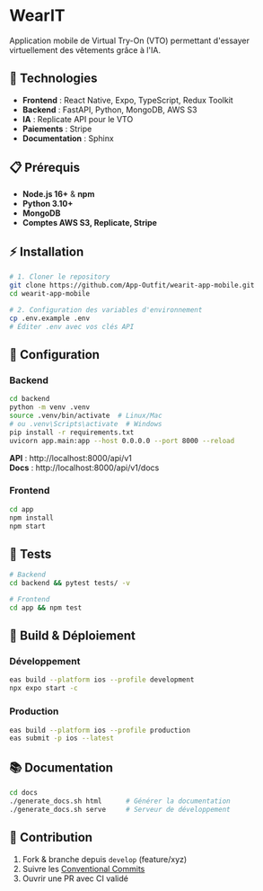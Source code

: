 # WearIT

Application mobile de Virtual Try-On (VTO) permettant d'essayer virtuellement des vêtements grâce à l'IA.

## 🚀 Technologies

- **Frontend** : React Native, Expo, TypeScript, Redux Toolkit
- **Backend** : FastAPI, Python, MongoDB, AWS S3
- **IA** : Replicate API pour le VTO
- **Paiements** : Stripe
- **Documentation** : Sphinx

## 📋 Prérequis

- **Node.js 16+** & **npm**
- **Python 3.10+**
- **MongoDB**
- **Comptes AWS S3, Replicate, Stripe**

## ⚡ Installation

```bash
# 1. Cloner le repository
git clone https://github.com/App-Outfit/wearit-app-mobile.git
cd wearit-app-mobile

# 2. Configuration des variables d'environnement
cp .env.example .env
# Éditer .env avec vos clés API
```

## 🔧 Configuration

### Backend

```bash
cd backend
python -m venv .venv
source .venv/bin/activate  # Linux/Mac
# ou .venv\Scripts\activate  # Windows
pip install -r requirements.txt
uvicorn app.main:app --host 0.0.0.0 --port 8000 --reload
```

**API** : http://localhost:8000/api/v1  
**Docs** : http://localhost:8000/api/v1/docs

### Frontend

```bash
cd app
npm install
npm start
```

## 🧪 Tests

```bash
# Backend
cd backend && pytest tests/ -v

# Frontend
cd app && npm test
```

## 📱 Build & Déploiement

### Développement
```bash
eas build --platform ios --profile development
npx expo start -c
```

### Production
```bash
eas build --platform ios --profile production
eas submit -p ios --latest
```

## 📚 Documentation

```bash
cd docs
./generate_docs.sh html      # Générer la documentation
./generate_docs.sh serve     # Serveur de développement
```

## 🤝 Contribution

1. Fork & branche depuis `develop` (feature/xyz)
2. Suivre les [Conventional Commits](https://conventionalcommits.org)
3. Ouvrir une PR avec CI validé
